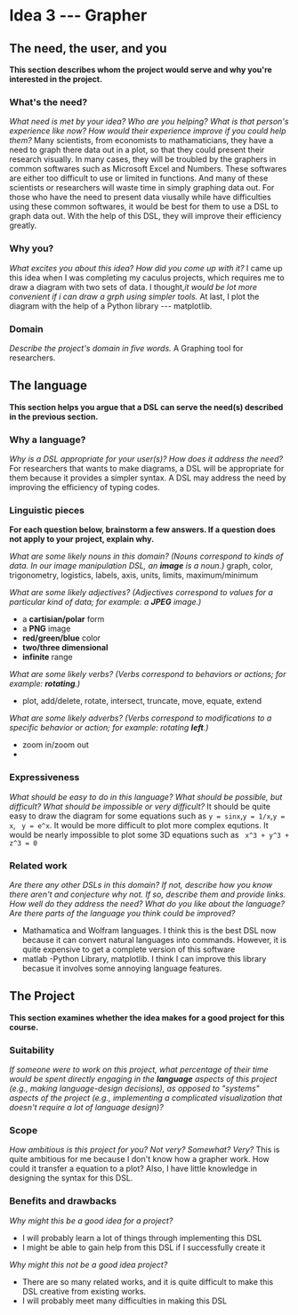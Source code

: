 # Idea 3 --- Grapher

## The need, the user, and you
**This section describes whom the project would serve and why you're interested
in the project.**


### What's the need?
_What need is met by your idea? Who are you helping? What is that person's
experience like now? How would their experience improve if you could help 
them?_
Many scientists, from economists to mathamaticians, they have a need to graph there data out in a plot, so that they could present their research visually. In many cases, they will be troubled by the graphers in common softwares such as Microsoft Excel and Numbers. These softwares are either too difficult to use or limited in functions. And many of these scientists or researchers will waste time in simply graphing data out. For those who have the need to present data viusally while have difficulties using these common softwares, it would be best for them to use a DSL to graph data out. With the help of this DSL, they will improve their efficiency greatly.

### Why you?
_What excites you about this idea? How did you come up with it?_
I came up this idea when I was completing my caculus projects, which requires me to draw a diagram with two sets of data. I thought,_it would be lot more convenient if i can draw a grph using simpler tools._ At last, I plot the diagram with the help of a Python library --- matplotlib.

### Domain
_Describe the project's domain in five words._
A Graphing tool for researchers.

## The language
**This section helps you argue that a DSL can serve the need(s) described in
the previous section.**

### Why a language?
_Why is a DSL appropriate for your user(s)? How does it address the need?_
For researchers that wants to make diagrams, a DSL will be appropriate for them because it provides a simpler syntax. A DSL may address the need by improving the efficiency of typing codes.

### Linguistic pieces
**For each question below, brainstorm a few answers. If a question does not
apply to your project, explain why.**

_What are some likely nouns in this domain? (Nouns correspond to kinds of
data. In our image manipulation DSL, an **image** is a noun.)_
graph, color, trigonometry, logistics, labels, axis, units, limits, maximum/minimum

_What are some likely adjectives? (Adjectives correspond to values for a
particular kind of data; for example: a **JPEG** image.)_ 
- a **cartisian/polar** form
- a **PNG** image
- **red/green/blue** color
- **two/three dimensional**
- **infinite** range

_What are some likely verbs? (Verbs correspond to behaviors or actions; for
example: **rotating**.)_
- plot, add/delete, rotate, intersect, truncate, move, equate, extend

_What are some likely adverbs? (Verbs correspond to modifications to a specific
behavior or action; for example: rotating **left**.)_
- zoom in/zoom out
- 


### Expressiveness
_What should be easy to do in this language? What should be possible, but
difficult? What should be impossible or very difficult?_
It should be quite easy to draw the diagram for some equations such as ```y = sinx```,```y = 1/x```,```y = x```, ``` y = e^x```. It would be more difficult to plot more complex equtions. It would be nearly impossible to plot some 3D equations such as ``` x^3 + y^3 + z^3 = 0```

### Related work
_Are there any other DSLs in this domain? If not, describe how you know there
aren't and conjecture why not. If so, describe them and provide links. How well
do they address the need? What do you like about the language? Are there parts
of the language you think could be improved?_
- Mathamatica and Wolfram languages. I think this is the best DSL now because it can convert natural languages into commands. However, it is quite expensive to get a complete version of this software
- matlab
-Python Library, matplotlib. I think I can improve this library becasue it involves some annoying language features.

## The Project
**This section examines whether the idea makes for a good project for this
course.**

### Suitability
_If someone were to work on this project, what percentage of their time would be
spent directly engaging in the **language** aspects of this project (e.g.,
making language-design decisions), as opposed to "systems" aspects of the
project (e.g., implementing a complicated visualization that doesn't require a
lot of language design)?_


### Scope
_How ambitious is this project for you? Not very? Somewhat? Very?_
This is quite ambitious for me because I don't know how a grapher work. How could it transfer a equation to a plot? Also, I have little knowledge in designing the syntax for this DSL.

### Benefits and drawbacks
_Why might this be a good idea for a project?_ 
- I will probably learn a lot of things through implementing this DSL
- I might be able to gain help from this DSL if I successfully create it

_Why might this not be a good idea project?_
- There are so many related works, and it is quite difficult to make this DSL creative from existing works.
- I will probably meet many difficulties in making this DSL
